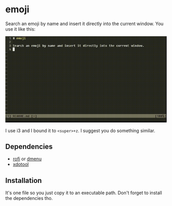# emoji

Search an emoji by name and insert it directly into the current window. You
use it like this:

![usage](usage.gif)

I use i3 and I bound it to `<super>+z`. I suggest you do something similar.

## Dependencies

- [rofi](https://github.com/DaveDavenport/rofi/) or [dmenu](https://tools.suckless.org/dmenu/)
- [xdotool](https://www.semicomplete.com/projects/xdotool/)

## Installation

It's one file so you just copy it to an executable path. Don't forget to
install the dependencies tho.
